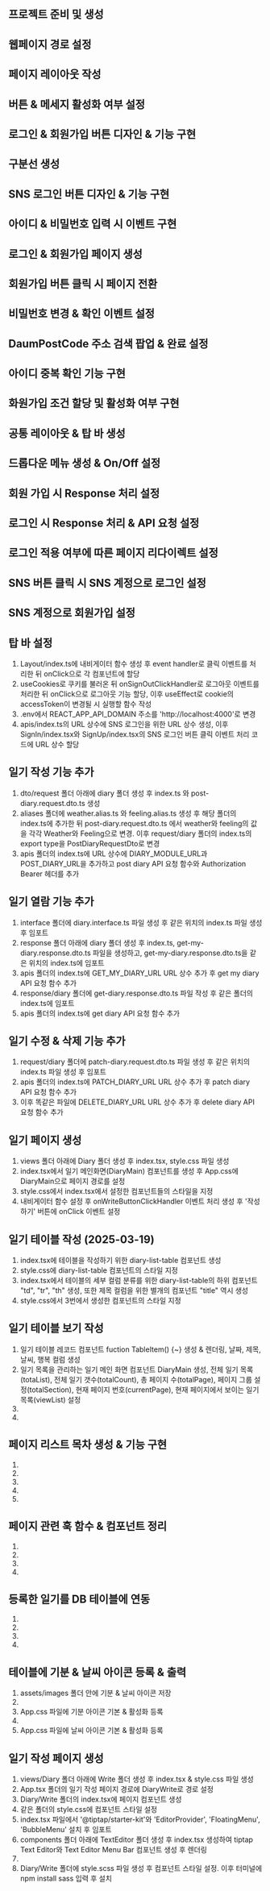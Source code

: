 ## 프로젝트 준비 및 생성

## 웹페이지 경로 설정 

## 페이지 레이아웃 작성

## 버튼 & 메세지 활성화 여부 설정

## 로그인 & 회원가입 버튼 디자인 & 기능 구현

## 구분선 생성

## SNS 로그인 버튼 디자인 & 기능 구현

## 아이디 & 비밀번호 입력 시 이벤트 구현

## 로그인 & 회원가입 페이지 생성

## 회원가입 버튼 클릭 시 페이지 전환

## 비밀번호 변경 & 확인 이벤트 설정

## DaumPostCode 주소 검색 팝업 & 완료 설정

## 아이디 중복 확인 기능 구현

## 화원가입 조건 할당 및 활성화 여부 구현

## 공통 레이아웃 & 탑 바 생성

## 드롭다운 메뉴 생성 & On/Off 설정

## 회원 가입 시 Response 처리 설정

## 로그인 시 Response 처리 & API 요청 설정

## 로그인 적용 여부에 따른 페이지 리다이렉트 설정

## SNS 버튼 클릭 시 SNS 계정으로 로그인 설정

## SNS 계정으로 회원가입 설정

## 탑 바 설정
1. Layout/index.ts에 내비게이터 함수 생성 후 event handler로 클릭 이벤트를 처리한 뒤 onClick으로 각 컴포넌트에 할당
2. useCookies로 쿠키를 불러온 뒤 onSignOutClickHandler로 로그아웃 이벤트를 처리한 뒤 onClick으로 로그아웃 기능 할당, 이후 useEffect로 cookie의 accessToken이 변경될 시 실행할 함수 작성
3. .env에서 REACT_APP_API_DOMAIN 주소를 'http://localhost:4000'로 변경
4. apis/index.ts의 URL 상수에 SNS 로그인을 위한 URL 상수 생성, 이후 SignIn/index.tsx와 SignUp/index.tsx의 SNS 로그인 버튼 클릭 이벤트 처리 코드에 URL 상수 할당

## 일기 작성 기능 추가
1. dto/request 폴더 아래에 diary 폴더 생성 후 index.ts 와 post-diary.request.dto.ts 생성
2. aliases 폴더에 weather.alias.ts 와 feeling.alias.ts 생성 후 해당 폴더의 index.ts에 추가한 뒤 post-diary.request.dto.ts 에서 weather와 feeling의 값을 각각 Weather와 Feeling으로 변경. 이후 request/diary 폴더의 index.ts의 export type을 PostDiaryRequestDto로 변경
3. apis 폴더의 index.ts에 URL 상수에 DIARY_MODULE_URL과 POST_DIARY_URL을 추가하고 post diary API 요청 함수와 Authorization Bearer 헤더를 추가

## 일기 열람 기능 추가
1. interface 폴더에 diary.interface.ts 파일 생성 후 같은 위치의 index.ts 파일 생성 후 임포트
2. response 폴더 아래에 diary 폴더 생성 후 index.ts, get-my-diary.response.dto.ts 파일을 생성하고, get-my-diary.response.dto.ts을 같은 위치의 index.ts에 임포트
3. apis 폴더의 index.ts에 GET_MY_DIARY_URL URL 상수 추가 후 get my diary API 요청 함수 추가
4. response/diary 폴더에 get-diary.response.dto.ts 파일 작성 후 같은 폴더의 index.ts에 임포트
5. apis 폴더의 index.ts에 get diary API 요청 함수 추가

## 일기 수정 & 삭제 기능 추가
1. request/diary 폴더에 patch-diary.request.dto.ts 파일 생성 후 같은 위치의 index.ts 파일 생성 후 임포트
2. apis 폴더의 index.ts에 PATCH_DIARY_URL URL 상수 추가 후 patch diary API 요청 함수 추가
3. 이후 똑같은 파일에 DELETE_DIARY_URL URL 상수 추가 후 delete diary API 요청 함수 추가

## 일기 페이지 생성
1. views 폴더 아래에 Diary 폴더 생성 후 index.tsx, style.css 파일 생성
2. index.tsx에서 일기 메인화면(DiaryMain) 컴포넌트를 생성 후 App.css에 DiaryMain으로 페이지 경로를 설정
3. style.css에서 index.tsx에서 설정한 컴포넌트들의 스타일을 지정
4. 내비게이터 함수 설정 후 onWriteButtonClickHandler 이벤트 처리 생성 후 '작성하기' 버튼에 onClick 이벤트 설정

## 일기 테이블 작성 (2025-03-19)
1. index.tsx에 테이블을 작성하기 위한 diary-list-table 컴포넌트 생성
2. style.css에 diary-list-table 컴포넌트의 스타일 지정
3. index.tsx에서 테이블의 세부 컬럼 분류를 위한 diary-list-table의 하위 컴포넌트 "td", "tr", "th" 생성, 또한 제목 컬럼을 위한 별개의 컴포넌트 "title" 역시 생성
4. style.css에서 3번에서 생성한 컴포넌트의 스타일 지정

## 일기 테이블 보기 작성
1. 일기 테이블 레코드 컴포넌트 fuction TableItem() {~} 생성 & 렌더링, 날짜, 제목, 날씨, 행복 컬럼 생성
2. 일기 목록을 관리하는 일기 메인 화면 컴포넌트 DiaryMain 생성, 전체 일기 목록(totaList), 전체 일기 갯수(totalCount), 총 페이지 수(totalPage), 페이지 그룹 설정(totalSection), 현재 페이지 번호(currentPage), 현재 페이지에서 보이는 일기 목록(viewList) 설정
3. 
4. 

## 페이지 리스트 목차 생성 & 기능 구현
1. 
2. 
3. 
4. 
5. 

## 페이지 관련 훅 함수 & 컴포넌트 정리
1. 
2. 
3. 
4. 

## 등록한 일기를 DB 테이블에 연동
1. 
2. 
3. 
4. 

## 테이블에 기분 & 날씨 아이콘 등록 & 출력
1. assets/images 폴더 안에 기분 & 날씨 아이콘 저장
2. 
3. App.css 파일에 기분 아이콘 기본 & 활성화 등록
4. 
5. App.css 파일에 날씨 아이콘 기본 & 활성화 등록

## 일기 작성 페이지 생성
1. views/Diary 폴더 아래에 Write 폴더 생성 후 index.tsx & style.css 파일 생성
2. App.tsx 폴더의 일기 작성 페이지 경로에 DiaryWrite로 경로 설정
3. Diary/Write 폴더의 index.tsx에 페이지 컴포넌트 생성
4. 같은 폴더의 style.css에 컴포넌트 스타일 설정
5. index.tsx 파일에서 '@tiptap/starter-kit'와 'EditorProvider', 'FloatingMenu', 'BubbleMenu' 설치 후 임포트
6. components 폴더 아래에 TextEditor 폴더 생성 후 index.tsx 생성하여 tiptap Text Editor와 Text Editor Menu Bar 컴포넌트 생성 후 렌더링
7. 
8. Diary/Write 폴더에 style.scss 파일 생성 후 컴포넌트 스타일 설정. 이후 터미널에 npm install sass 입력 후 설치